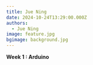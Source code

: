 ```yaml
---
title: Jue Ning
date: 2024-10-24T13:29:00.000Z
authors:
  - Jue Ning
image: feature.jpg
bgimage: background.jpg
---
```

**Week 1 : Arduino**
